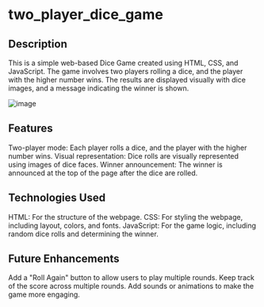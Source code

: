 # two_player_dice_game

## Description

This is a simple web-based Dice Game created using HTML, CSS, and JavaScript. The game involves two players rolling a dice, and the player with the higher number wins. The results are displayed visually with dice images, and a message indicating the winner is shown.

![image](https://github.com/user-attachments/assets/e774754a-ddc7-44d6-aec0-b811e0748118)

## Features

Two-player mode: Each player rolls a dice, and the player with the higher number wins.
Visual representation: Dice rolls are visually represented using images of dice faces.
Winner announcement: The winner is announced at the top of the page after the dice are rolled.

## Technologies Used

HTML: For the structure of the webpage.
CSS: For styling the webpage, including layout, colors, and fonts.
JavaScript: For the game logic, including random dice rolls and determining the winner.


## Future Enhancements

Add a "Roll Again" button to allow users to play multiple rounds.
Keep track of the score across multiple rounds.
Add sounds or animations to make the game more engaging.


